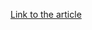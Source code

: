 [Link to the article](https://news.sophos.com/en-us/2024/11/06/bengal-cat-lovers-in-australia-get-psspsspssd-in-google-driven-gootloader-campaign/)
